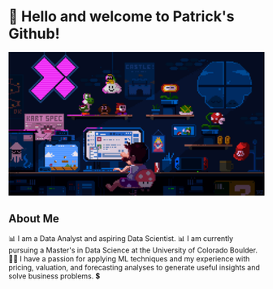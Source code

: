 # 👋 Hello and welcome to Patrick's Github!

![profilemaingif](https://github.com/patrickk-scott/patrickk-scott/blob/main/images/bannermain.gif)

## About Me 
:bar_chart: I am a Data Analyst and aspiring Data Scientist. :bar_chart: 
I am currently pursuing a Master's in Data Science at the University of Colorado Boulder. 🧑‍🎓 
I have a passion for applying ML techniques and my experience with pricing, valuation, and forecasting analyses to generate useful insights and solve business problems. 💲

